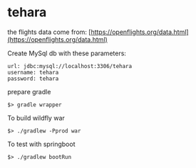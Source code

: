 # tehara

the flights data come from: [https://openflights.org/data.html](https://openflights.org/data.html)

Create MySql db with these parameters:

	url: jdbc:mysql://localhost:3306/tehara
	username: tehara
	password: tehara

prepare gradle

	$> gradle wrapper
 
 
To build wildfly war

	$> ./gradlew -Pprod war
 
To test with springboot

	$> ./gradlew bootRun
